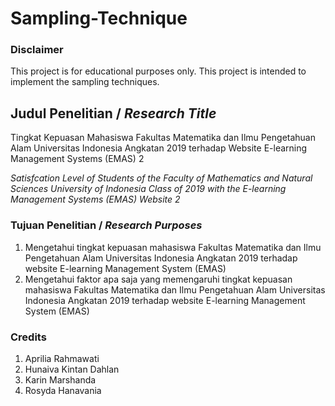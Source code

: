 # Sampling-Technique

### Disclaimer
This project is for educational purposes only. This project is intended to implement the sampling techniques.

## Judul Penelitian / _Research Title_
Tingkat Kepuasan Mahasiswa Fakultas Matematika dan Ilmu Pengetahuan Alam Universitas Indonesia Angkatan 2019 terhadap Website E-learning Management Systems (EMAS) 2

_Satisfcation Level of Students of the Faculty of Mathematics and Natural Sciences University of Indonesia Class of 2019 with the E-learning Management Systems (EMAS) Website 2_

### Tujuan Penelitian / _Research Purposes_
1. Mengetahui tingkat kepuasan mahasiswa Fakultas Matematika dan Ilmu Pengetahuan Alam Universitas Indonesia Angkatan 2019 terhadap website E-learning Management System (EMAS)
2. Mengetahui faktor apa saja yang memengaruhi tingkat kepuasan mahasiswa Fakultas Matematika dan Ilmu Pengetahuan Alam Universitas Indonesia Angkatan 2019 terhadap website E-learning Management System (EMAS)

### Credits
1. Aprilia Rahmawati
2. Hunaiva Kintan Dahlan
3. Karin Marshanda
4. Rosyda Hanavania
